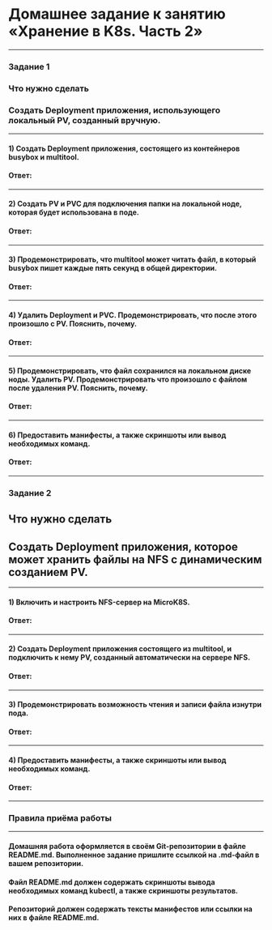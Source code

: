 # Домашнее задание к занятию «Хранение в K8s. Часть 2»
---
### Задание 1
### Что нужно сделать
### Создать Deployment приложения, использующего локальный PV, созданный вручную.
---
#### 1) Создать Deployment приложения, состоящего из контейнеров busybox и multitool.
#### Ответ:

---
#### 2) Создать PV и PVC для подключения папки на локальной ноде, которая будет использована в поде.
#### Ответ:

---
#### 3) Продемонстрировать, что multitool может читать файл, в который busybox пишет каждые пять секунд в общей директории.
#### Ответ:

---
#### 4) Удалить Deployment и PVC. Продемонстрировать, что после этого произошло с PV. Пояснить, почему.
#### Ответ:

---
#### 5) Продемонстрировать, что файл сохранился на локальном диске ноды. Удалить PV. Продемонстрировать что произошло с файлом после удаления PV. Пояснить, почему.
#### Ответ:

---
#### 6) Предоставить манифесты, а также скриншоты или вывод необходимых команд.
#### Ответ:

---
### Задание 2
## Что нужно сделать
## Создать Deployment приложения, которое может хранить файлы на NFS с динамическим созданием PV.
---

#### 1) Включить и настроить NFS-сервер на MicroK8S.
#### Ответ:

---
#### 2) Создать Deployment приложения состоящего из multitool, и подключить к нему PV, созданный автоматически на сервере NFS.
#### Ответ:

---
#### 3) Продемонстрировать возможность чтения и записи файла изнутри пода.
#### Ответ:

---
#### 4) Предоставить манифесты, а также скриншоты или вывод необходимых команд.
#### Ответ:

---
### Правила приёма работы
---

#### Домашняя работа оформляется в своём Git-репозитории в файле README.md. Выполненное задание пришлите ссылкой на .md-файл в вашем репозитории.
#### Файл README.md должен содержать скриншоты вывода необходимых команд kubectl, а также скриншоты результатов.
#### Репозиторий должен содержать тексты манифестов или ссылки на них в файле README.md.
